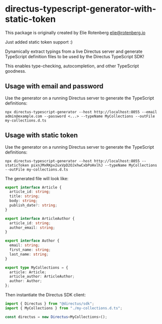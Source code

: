 # directus-typescript-generator-with-static-token


This package is originally created by Elie Rotenberg <elie@rotenberg.io>

Just added static token support  :)


Dynamically extract typings from a live Directus server and generate TypeScript definition files to be used by the Directus TypeScript SDK!

This enables type-checking, autocompletion, and other TypeScript goodness.

## Usage with email and password

Use the generator on a running Directus server to generate the TypeScript definitions:

```
npx directus-typescript-generator --host http://localhost:8055 --email admin@example.com --password <...> --typeName MyCollections --outFile my-collections.d.ts
```

## Usage with static token

Use the generator on a running Directus server to generate the TypeScript definitions:

```
npx directus-typescript-generator --host http://localhost:8055 --staticToken pixnJMxRKpx2uxVpD2OJxhwCxbPoHxlhJ --typeName MyCollections --outFile my-collections.d.ts
```

The generated file will look like:

```ts
export interface Article {
  article_id: string;
  title: string;
  body: string;
  publish_date?: string;
}

export interface ArticleAuthor {
  article_id: string;
  author_email: string;
}

export interface Author {
  email: string;
  first_name: string;
  last_name: string;
}

export type MyCollections = {
  article: Article;
  article_author: ArticleAuthor;
  author: Author;
};
```

Then instantiate the Directus SDK client:

```ts
import { Directus } from "@directus/sdk";
import { MyCollections } from "./my-collections.d.ts";

const directus = new Directus<MyCollections>();
```

